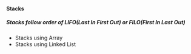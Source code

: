 #### Stacks

##### Stacks follow order of LIFO(Last In First Out) or FILO(First In Last Out)

- Stacks using Array
- Stacks using Linked List
